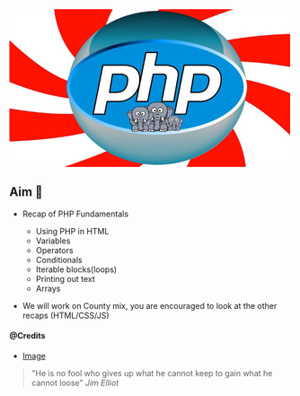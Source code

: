 <img src='../../resources/images/php-fundamentals.jpg' alt="recap">

## Aim 🏹
- Recap of PHP Fundamentals
  - Using PHP in HTML
  - Variables
  - Operators
  - Conditionals
  - Iterable blocks(loops)
  - Printing out text
  - Arrays

- We will work on County mix, you are encouraged to look at the other recaps (HTML/CSS/JS)

#### @Credits
- [Image](https://img-a.udemycdn.com)

> "He is no fool who gives up what he cannot keep to gain what he cannot loose" _Jim Elliot_